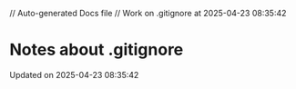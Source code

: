 // Auto-generated Docs file
// Work on .gitignore at 2025-04-23 08:35:42
# Notes about .gitignore
Updated on 2025-04-23 08:35:42
